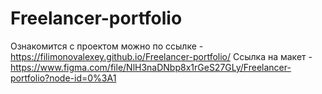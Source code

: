 # Freelancer-portfolio


Ознакомится с проектом можно по ссылке - https://filimonovalexey.github.io/Freelancer-portfolio/
Ссылка на макет - https://www.figma.com/file/NlH3naDNbp8x1rGeS27GLy/Freelancer-portfolio?node-id=0%3A1